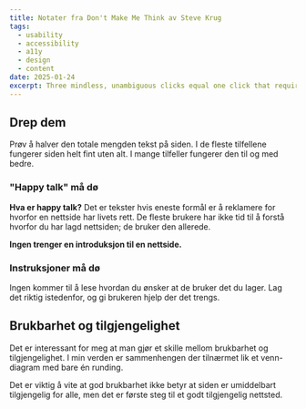 ```yaml
---
title: Notater fra Don't Make Me Think av Steve Krug
tags:
  - usability
  - accessibility
  - a11y
  - design
  - content
date: 2025-01-24
excerpt: Three mindless, unambiguous clicks equal one click that requires thoguht.
---
```

## Drep dem
Prøv å halver den totale mengden tekst på siden. I de fleste tilfellene fungerer siden helt fint uten alt. I mange tilfeller fungerer den til og med bedre.

### "Happy talk" må dø
**Hva er happy talk?** Det er tekster hvis eneste formål er å reklamere for hvorfor en nettside har livets rett. De fleste brukere har ikke tid til å forstå hvorfor du har lagd nettsiden; de bruker den allerede.

**Ingen trenger en introduksjon til en nettside.**

### Instruksjoner må dø
Ingen kommer til å lese hvordan du ønsker at de bruker det du lager. Lag det riktig istedenfor, og gi brukeren hjelp der det trengs.

## Brukbarhet og tilgjengelighet
Det er interessant for meg at man gjør et skille mellom brukbarhet og tilgjengelighet. I min verden er sammenhengen der tilnærmet lik et venn-diagram med bare én runding. 

Det er viktig å vite at god brukbarhet ikke betyr at siden er umiddelbart tilgjengelig for alle, men det er første steg til et godt tilgjengelig nettsted.